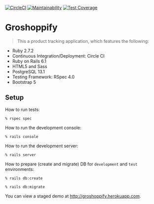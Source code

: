 [![CircleCI](https://circleci.com/gh/tflem/groshoppify.svg?style=svg&circle-token=b8eae17d601ac6be85ba879047590a06f1a787ef)](<https://app.circleci.com/pipelines/github/tflem/groshoppify>)
[![Maintainability](https://api.codeclimate.com/v1/badges/f8f46325db298ebd6193/maintainability)](https://codeclimate.com/github/tflem/groshoppify/maintainability)
[![Test Coverage](https://api.codeclimate.com/v1/badges/f8f46325db298ebd6193/test_coverage)](https://codeclimate.com/github/tflem/groshoppify/test_coverage)

# Groshoppify

> This a product tracking application, which features the following:

* Ruby 2.7.2
* Continuous Integration/Deployment: Circle CI
* Ruby on Rails 6.1
* HTML5 and Sass
* PostgreSQL 13.1
* Testing Framework: RSpec 4.0
* Bootstrap 5

## Setup

How to run tests:

```
% rspec spec
```

How to run the development console:

```
% rails console
```

How to run the development server:

```
% rails server
```

How to prepare (create and migrate) DB for `development` and `test` environments:

```
% rails db:create

% rails db:migrate
```

You can view a staged demo at http://groshoppify.herokuapp.com.
